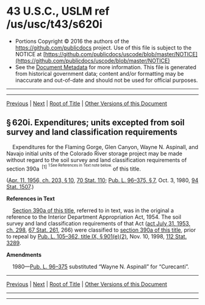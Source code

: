 ---
---

# 43 U.S.C., USLM ref /us/usc/t43/s620i

* Portions Copyright © 2016 the authors of the https://github.com/publicdocs project.
  Use of this file is subject to the NOTICE at [https://github.com/publicdocs/uscode/blob/master/NOTICE](https://github.com/publicdocs/uscode/blob/master/NOTICE)
* See the [Document Metadata](././../../../..//README.md) for more information.
  This file is generated from historical government data; content and/or formatting may be inaccurate and out-of-date and should not be used for official purposes.

----------
----------

[Previous](./../../../..//us/usc/t43/ch12B/m__us_usc_t43_s620h.md) | [Next](./../../../..//us/usc/t43/ch12B/m__us_usc_t43_s620j.md) | [Root of Title](./../../../../) | [Other Versions of this Document](https://publicdocs.github.io/go/links?ns=uslm&ref=%2Fus%2Fusc%2Ft43%2Fs620i)

## § 620i. Expenditures; units excepted from soil survey and land classification requirements

    Expenditures for the Flaming Gorge, Glen Canyon, Wayne N. Aspinall, and Navajo initial units of the Colorado River storage project may be made without regard to the soil survey and land classification requirements of section 390a  <sup>\[1\]</sup>  <sup><sup> 1 See References in Text note below. </sup></sup>  of this title.

([Apr. 11, 1956, ch. 203, § 10][/us/act/1956-04-11/ch203/s10], [70 Stat. 110][/us/stat/70/110]; [Pub. L. 96–375, § 7][/us/pl/96/375/s7], Oct. 3, 1980, [94 Stat. 1507][/us/stat/94/1507].)

 __References in Text__ 

    [Section 390a of this title][/us/usc/t43/s390a], referred to in text, was in the original a reference to the Interior Department Appropriation Act, 1954. The soil survey and land classification requirements of that Act ([act July 31, 1953, ch. 298][/us/act/1953-07-31/ch298], [67 Stat. 261][/us/stat/67/261], 266) were classified to [section 390a of this title][/us/usc/t43/s390a], prior to repeal by [Pub. L. 105–362, title IX, § 901(e)(2)][/us/pl/105/362/s901/e/2], Nov. 10, 1998, [112 Stat. 3289][/us/stat/112/3289].

 __Amendments__ 

    1980—[Pub. L. 96–375][/us/pl/96/375] substituted “Wayne N. Aspinall” for “Curecanti”.

----------

[Previous](./../../../..//us/usc/t43/ch12B/m__us_usc_t43_s620h.md) | [Next](./../../../..//us/usc/t43/ch12B/m__us_usc_t43_s620j.md) | [Root of Title](./../../../../) | [Other Versions of this Document](https://publicdocs.github.io/go/links?ns=uslm&ref=%2Fus%2Fusc%2Ft43%2Fs620i)

----------
----------

[/us/act/1956-04-11/ch203/s10]: https://publicdocs.github.io/go/links?ns=uslm&ref=%2Fus%2Fact%2F1956-04-11%2Fch203%2Fs10
[/us/stat/70/110]: https://publicdocs.github.io/go/links?ns=uslm&ref=%2Fus%2Fstat%2F70%2F110
[/us/pl/96/375/s7]: https://publicdocs.github.io/go/links?ns=uslm&ref=%2Fus%2Fpl%2F96%2F375%2Fs7
[/us/stat/94/1507]: https://publicdocs.github.io/go/links?ns=uslm&ref=%2Fus%2Fstat%2F94%2F1507
[/us/usc/t43/s390a]: https://publicdocs.github.io/go/links?ns=uslm&ref=%2Fus%2Fusc%2Ft43%2Fs390a
[/us/act/1953-07-31/ch298]: https://publicdocs.github.io/go/links?ns=uslm&ref=%2Fus%2Fact%2F1953-07-31%2Fch298
[/us/stat/67/261]: https://publicdocs.github.io/go/links?ns=uslm&ref=%2Fus%2Fstat%2F67%2F261
[/us/usc/t43/s390a]: https://publicdocs.github.io/go/links?ns=uslm&ref=%2Fus%2Fusc%2Ft43%2Fs390a
[/us/pl/105/362/s901/e/2]: https://publicdocs.github.io/go/links?ns=uslm&ref=%2Fus%2Fpl%2F105%2F362%2Fs901%2Fe%2F2
[/us/stat/112/3289]: https://publicdocs.github.io/go/links?ns=uslm&ref=%2Fus%2Fstat%2F112%2F3289
[/us/pl/96/375]: https://publicdocs.github.io/go/links?ns=uslm&ref=%2Fus%2Fpl%2F96%2F375


